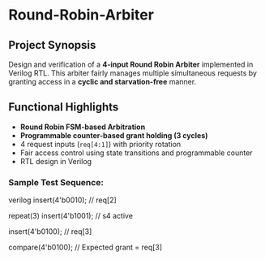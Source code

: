 # Round-Robin-Arbiter


## Project Synopsis

Design and verification of a **4-input Round Robin Arbiter** implemented in Verilog RTL. This arbiter fairly manages multiple simultaneous requests by granting access in a **cyclic and starvation-free** manner. 

##  Functional Highlights
-  **Round Robin FSM-based Arbitration**
-  **Programmable counter-based grant holding (3 cycles)**
-  4 request inputs (`req[4:1]`) with priority rotation
-  Fair access control using state transitions and programmable counter
-  RTL design in Verilog

### Sample Test Sequence:
verilog
insert(4'b0010);     // req[2]

repeat(3) insert(4'b1001); // s4 active

insert(4'b0100);     // req[3]

compare(4'b0100);    // Expected grant = req[3]

